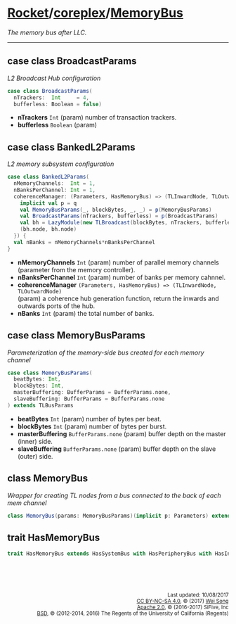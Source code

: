 [Rocket](../Readme.md)/[coreplex](../coreplex.md)/[MemoryBus](https://github.com/freechipsproject/rocket-chip/blob/master/src/main/scala/coreplex/MemoryBus.scala)
========================
*The memory bus after LLC.*

**********************

## case class BroadcastParams
*L2 Broadcast Hub configuration*

~~~scala
case class BroadcastParams(
  nTrackers:  Int     = 4,
  bufferless: Boolean = false)
~~~

+ **nTrackers** `Int` (param) number of transaction trackers.
+ **bufferless** `Boolean` (param)

## case class BankedL2Params
*L2 memory subsystem configuration*

~~~scala
case class BankedL2Params(
  nMemoryChannels:  Int = 1,
  nBanksPerChannel: Int = 1,
  coherenceManager: (Parameters, HasMemoryBus) => (TLInwardNode, TLOutwardNode) = { case (q, _) =>
    implicit val p = q
    val MemoryBusParams(_, blockBytes, _, _) = p(MemoryBusParams)
    val BroadcastParams(nTrackers, bufferless) = p(BroadcastParams)
    val bh = LazyModule(new TLBroadcast(blockBytes, nTrackers, bufferless))
    (bh.node, bh.node)
  }) {
  val nBanks = nMemoryChannels*nBanksPerChannel
}
~~~

+ **nMemoryChannels** `Int` (param) number of parallel memory channels (parameter from the memory controller).
+ **nBanksPerChannel** `Int` (param) number of banks per memory cahnnel.
+ **coherenceManager** `(Parameters, HasMemoryBus) => (TLInwardNode, TLOutwardNode)`<br>
  (param) a coherence hub generation function, return the inwards and outwards ports of the hub.
+ **nBanks** `Int` (param) the total number of banks.

## case class MemoryBusParams
*Parameterization of the memory-side bus created for each memory channel*

~~~scala
case class MemoryBusParams(
  beatBytes: Int,
  blockBytes: Int,
  masterBuffering: BufferParams = BufferParams.none,
  slaveBuffering: BufferParams = BufferParams.none
) extends TLBusParams
~~~

+ **beatBytes** `Int` (param) number of bytes per beat.
+ **blockBytes** `Int` (param) number of bytes per burst.
+ **masterBuffering** `BufferParams.none` (param) buffer depth on the master (inner) side.
+ **slaveBuffering** `BufferParams.none` (param) buffer depth on the slave (outer) side.

## class MemoryBus
*Wrapper for creating TL nodes from a bus connected to the back of each mem channel*

~~~scala
class MemoryBus(params: MemoryBusParams)(implicit p: Parameters) extends TLBusWrapper(params)(p)
~~~

## trait HasMemoryBus

~~~scala
trait HasMemoryBus extends HasSystemBus with HasPeripheryBus with HasInterruptBus
~~~



<br><br><br><p align="right">
<sub>
Last updated: 10/08/2017<br>
[CC BY-NC-SA 4.0](https://creativecommons.org/licenses/by-nc-sa/4.0/), &copy; (2017) [Wei Song](mailto:wsong83@gmail.com)<br>
[Apache 2.0](https://github.com/freechipsproject/rocket-chip/blob/master/LICENSE.SiFive), &copy; (2016-2017) SiFive, Inc<br>
[BSD](https://github.com/freechipsproject/rocket-chip/blob/master/LICENSE.Berkeley), &copy; (2012-2014, 2016) The Regents of the University of California (Regents)
</sub>
</p>
